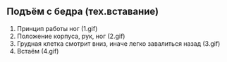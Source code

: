 ## Подъём с бедра (тех.вставание)

1. Принцип работы ног (1.gif)
2. Положение корпуса, рук, ног (2.gif)
3. Грудная клетка смотрит вниз, иначе легко завалиться назад (3.gif)
4. Встаём (4.gif)
